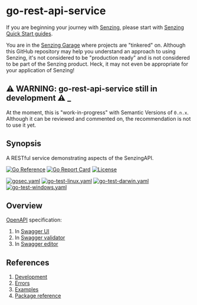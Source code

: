 # go-rest-api-service

If you are beginning your journey with
[Senzing](https://senzing.com/),
please start with
[Senzing Quick Start guides](https://docs.senzing.com/quickstart/).

You are in the
[Senzing Garage](https://github.com/senzing-garage)
where projects are "tinkered" on.
Although this GitHub repository may help you understand an approach to using Senzing,
it's not considered to be "production ready" and is not considered to be part of the Senzing product.
Heck, it may not even be appropriate for your application of Senzing!

## :warning: WARNING: go-rest-api-service still in development :warning: _

At the moment, this is "work-in-progress" with Semantic Versions of `0.n.x`.
Although it can be reviewed and commented on,
the recommendation is not to use it yet.

## Synopsis

A RESTful service demonstrating aspects of the SenzingAPI.

[![Go Reference](https://pkg.go.dev/badge/github.com/senzing-garage/go-rest-api-service.svg)](https://pkg.go.dev/github.com/senzing-garage/go-rest-api-service)
[![Go Report Card](https://goreportcard.com/badge/github.com/senzing-garage/go-rest-api-service)](https://goreportcard.com/report/github.com/senzing-garage/go-rest-api-service)
[![License](https://img.shields.io/badge/License-Apache2-brightgreen.svg)](https://github.com/senzing-garage/go-rest-api-service/blob/main/LICENSE)

[![gosec.yaml](https://github.com/senzing-garage/go-rest-api-service/actions/workflows/gosec.yaml/badge.svg)](https://github.com/senzing-garage/go-rest-api-service/actions/workflows/gosec.yaml)
[![go-test-linux.yaml](https://github.com/senzing-garage/go-rest-api-service/actions/workflows/go-test-linux.yaml/badge.svg)](https://github.com/senzing-garage/go-rest-api-service/actions/workflows/go-test-linux.yaml)
[![go-test-darwin.yaml](https://github.com/senzing-garage/go-rest-api-service/actions/workflows/go-test-darwin.yaml/badge.svg)](https://github.com/senzing-garage/go-rest-api-service/actions/workflows/go-test-darwin.yaml)
[![go-test-windows.yaml](https://github.com/senzing-garage/go-rest-api-service/actions/workflows/go-test-windows.yaml/badge.svg)](https://github.com/senzing-garage/go-rest-api-service/actions/workflows/go-test-windows.yaml)

## Overview

[OpenAPI](https://www.openapis.org/)
specification:

1. In [Swagger UI](https://petstore.swagger.io/?url=https://raw.githubusercontent.com/senzing-garage/go-rest-api-service/main/senzingrestservice/openapi.json)
1. In [Swagger validator](http://validator.swagger.io/?url=https://raw.githubusercontent.com/senzing-garage/go-rest-api-service/main/senzingrestservice/openapi.json)
1. In [Swagger editor](http://editor.swagger.io/?url=https://raw.githubusercontent.com/senzing-garage/go-rest-api-service/main/senzingrestservice/openapi.json)

## References

1. [Development](docs/development.md)
1. [Errors](docs/errors.md)
1. [Examples](docs/examples.md)
1. [Package reference](https://pkg.go.dev/github.com/senzing-garage/go-rest-api-service)
